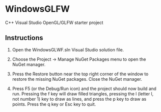 # WindowsGLFW
C++ Visual Studio OpenGL/GLFW starter project

## Instructions

1. Open the WindowsGLWF.sln Visual Studio solution file.

2. Choose the Project -> Manage NuGet Packages menu to open the NuGet manager.

3. Press the Restore button near the top right corner of the window to restore the missing NuGet packages. Close the NuGet manager.

4. Press F5 (or the Debug/Run icon) and the project should now build and run. Pressing the f key will draw filled triangles, pressing the l (letter l, not number 1) key to draw as lines, and press the p key to draw as points. Press the q key or Esc key to quit.


